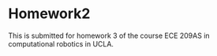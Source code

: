 # Homework2
This is submitted for homework 3 of the course ECE 209AS in computational robotics in UCLA. 
